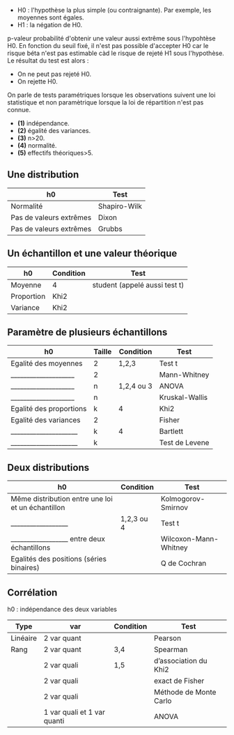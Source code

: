 * H0 : l'hypothèse la plus simple (ou contraignante). Par exemple, les moyennes sont égales.
* H1 : la négation de H0.

p-valeur probabilité d'obtenir une valeur aussi extrême sous l'hypohtèse H0.
En fonction du seuil fixé, il n'est pas possible d'accepter H0 car le risque béta n'est pas estimable càd le risque de rejeté H1 sous l'hypothèse. Le résultat du test est alors :
* On ne peut pas rejeté H0.
* On rejette H0.

On parle de tests paramétriques lorsque les observations suivent une loi statistique et non paramètrique lorsque la loi de répartition n'est pas connue.

* **(1)** indépendance.
* **(2)** égalité des variances.
* **(3)** n>20.
* **(4)** normalité.
* **(5)** effectifs théoriques>5.

## Une distribution

| h0 | Test |
|---|---|
| Normalité | Shapiro-Wilk |
| Pas de valeurs extrêmes | Dixon |
| Pas de valeurs extrêmes | Grubbs |

## Un échantillon et une valeur théorique

| h0 | Condition | Test |
|---|---|---|
| Moyenne | 4 | student (appelé aussi test t) |
| Proportion | Khi2 |
| Variance | Khi2 |

## Paramètre de plusieurs échantillons

| h0 | Taille | Condition | Test |
|---|---|---|---|
| Egalité des moyennes | 2 | 1,2,3 | Test t |
| ____________________ | 2 | | Mann-Whitney |
| ____________________ | n | 1,2,4 ou 3 | ANOVA |
| ____________________ | n | | Kruskal-Wallis |
| Egalité des proportions | k | 4 | Khi2 |
| Egalité des variances | 2 | | Fisher |
| _____________________ | k | 4 | Bartlett |
| _____________________ | k | | Test de Levene |

## Deux distributions

| h0 | Condition | Test |
|---|---|---|
| Même distribution entre une loi et un échantillon | | Kolmogorov-Smirnov |
| __________________ | 1,2,3 ou 4 | Test t |
| __________________ entre deux échantillons | | Wilcoxon-Mann-Whitney |
| Egalités des positions (séries binaires) | | Q de Cochran |

## Corrélation

h0 : indépendance des deux variables

| Type | var | Condition | Test |
|---|---|---|---|
| Linéaire | 2 var quant | | Pearson |
| Rang | 2 var quant | 3,4 | Spearman |
| | 2 var quali | 1,5 | d’association du Khi2 |
| | 2 var quali |  | exact de Fisher |
| | 2 var quali |  | Méthode de Monte Carlo |
| | 1 var quali et 1 var quanti | | ANOVA |
